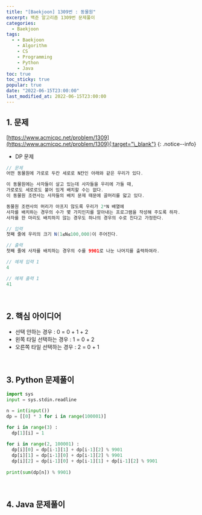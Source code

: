 ```yaml
---
title: "[Baekjoon] 1309번 : 동물원"
excerpt: 백준 알고리즘 1309번 문제풀이
categories:
  - Baekjoon
tags:
  - - Baekjoon
    - Algorithm
    - CS
    - Programming
    - Python
    - Java
toc: true
toc_sticky: true
popular: true
date: "2022-06-15T23:00:00"
last_modified_at: 2022-06-15T23:00:00
---
```


## 1. 문제

[https://www.acmicpc.net/problem/1309](https://www.acmicpc.net/problem/1309){:target="\_blank"}
{: .notice--info}

- DP 문제

```java
// 문제
어떤 동물원에 가로로 두칸 세로로 N칸인 아래와 같은 우리가 있다.

이 동물원에는 사자들이 살고 있는데 사자들을 우리에 가둘 때, 
가로로도 세로로도 붙어 있게 배치할 수는 없다. 
이 동물원 조련사는 사자들의 배치 문제 때문에 골머리를 앓고 있다.

동물원 조련사의 머리가 아프지 않도록 우리가 2*N 배열에 
사자를 배치하는 경우의 수가 몇 가지인지를 알아내는 프로그램을 작성해 주도록 하자. 
사자를 한 마리도 배치하지 않는 경우도 하나의 경우의 수로 친다고 가정한다.

// 입력
첫째 줄에 우리의 크기 N(1≤N≤100,000)이 주어진다.

// 출력
첫째 줄에 사자를 배치하는 경우의 수를 9901로 나눈 나머지를 출력하여라.

// 예제 입력 1 
4

// 예제 출력 1 
41
```

<br>

## 2. 핵심 아이디어

- 선택 안하는 경우 : 0 = 0 + 1 + 2
- 왼쪽 타일 선택하는 경우 : 1 = 0 + 2
- 오른쪽 타일 선택하는 경우 : 2 = 0 + 1

<br>

## 3. Python 문제풀이

```python
import sys
input = sys.stdin.readline

n = int(input())
dp = [[0] * 3 for i in range(100001)]

for i in range(3) :
  dp[1][i] = 1
  
for i in range(2, 100001) :
  dp[i][0] = dp[i-1][1] + dp[i-1][2] % 9901
  dp[i][1] = dp[i-1][0] + dp[i-1][2] % 9901
  dp[i][2] = dp[i-1][0] + dp[i-1][1] + dp[i-1][2] % 9901
  
print(sum(dp[n]) % 9901)
```

<br>

## 4. Java 문제풀이

```java

```
